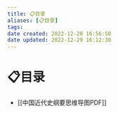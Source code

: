 ```yaml
---
title: 📋目录
aliases: [📋目录]
tags: 
date created: 2022-12-20 16:56:50
date updated: 2022-12-29 16:12:30
---
```


# 📋目录

- [[中国近代史纲要思维导图PDF]]

